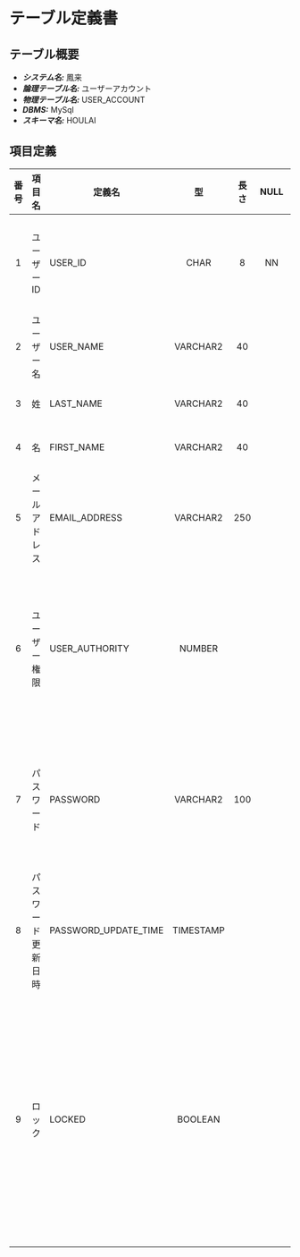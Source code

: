 # テーブル定義書

## テーブル概要

- **_システム名:_** 鳳来
- **_論理テーブル名:_** ユーザーアカウント
- **_物理テーブル名:_** USER_ACCOUNT
- **_DBMS:_** MySql
- **_スキーマ名:_** HOULAI

## 項目定義

| 番号 | 項目名             | 定義名               |    型     | 長さ | NULL | キー | デフォルト | 説明                                                                                    |
| :--: | :----------------- | -------------------- | :-------: | :--: | :--: | :--: | :--------: | --------------------------------------------------------------------------------------- |
|  1   | ユーザー ID        | USER_ID              |   CHAR    |  8   |  NN  |  PK  |            | ユーザーを識別する一意の値                                                              |
|  2   | ユーザー 名        | USER_NAME            | VARCHAR2  |  40  |      |      |            | ユーザー名                                                                              |
|  3   | 姓                 | LAST_NAME            | VARCHAR2  |  40  |      |      |            | ユーザーの姓                                                                            |
|  4   | 名                 | FIRST_NAME           | VARCHAR2  |  40  |      |      |            | ユーザーの名                                                                            |
|  5   | メールアドレス     | EMAIL_ADDRESS        | VARCHAR2  | 250  |      |      |            | ユーザーのメールアドレス                                                                |
|  6   | ユーザー権限       | USER_AUTHORITY       |  NUMBER   |      |      |      |     0      | ユーザーの権限</br>0: 参照ユーザー</br>1: 更新ユーザー                                  |
|  7   | パスワード         | PASSWORD             | VARCHAR2  | 100  |      |      |            | ユーザーのパスワード</br>暗号化して管理する                                             |
|  8   | パスワード更新日時 | PASSWORD_UPDATE_TIME | TIMESTAMP |      |      |      |            | ユーザーのパスワード更新日時                                                            |
|  9   | ロック             | LOCKED               |  BOOLEAN  |      |      |      |   false    | ユーザーアカウントのロック可否</br>true: ロックされている</br>false: ロックされていない |
